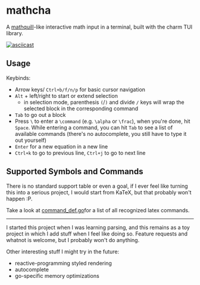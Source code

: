 # mathcha
A [mathquill](http://mathquill.com/)-like interactive math input in a terminal, built with the charm TUI library.

[![asciicast](https://asciinema.org/a/rph5qHyOpcjpQ4pvQJUFZqUDI.svg)](https://asciinema.org/a/rph5qHyOpcjpQ4pvQJUFZqUDI)

## Usage

Keybinds:

- Arrow keys/ `Ctrl+b/f/n/p` for basic cursor navigation
- `Alt` + left/right to start or extend selection
  - in selection mode, parenthesis `(`/`)` and divide `/` keys will wrap the selected block in the corresponding command
- `Tab` to go out a block
- Press `\` to enter a `\command` (e.g. `\alpha` or `\frac`), when you're done, hit `Space`. While entering a command, you can hit `Tab` to see a list of available commands (there's no autocomplete, you still have to type it out yourself)
- `Enter` for a new equation in a new line
- `Ctrl+k` to go to previous line, `Ctrl+j` to go to next line

## Supported Symbols and Commands
There is no standard support table or even a goal, if I ever feel like turning this into a serious project, I would start from KaTeX, but that probably won't happen :P.

Take a look at [command_def.go](latex/command_def.go)for a list of all recognized latex commands.

---

I started this project when I was learning parsing, and this remains as a toy project in which I add stuff when I feel like doing so. Feature requests and whatnot is welcome, but I probably won't do anything.

Other interesting stuff I might try in the future:
- reactive-programming styled rendering
- autocomplete
- go-specific memory optimizations
